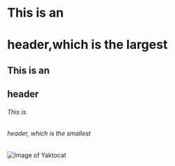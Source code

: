 # This is an <h1> header,which is the largest
## This is an <h2> header 
###### This is <h6> header, which is the smallest
![Image of Yaktocat](https://octodex.github.com/images/yaktocat.png)
